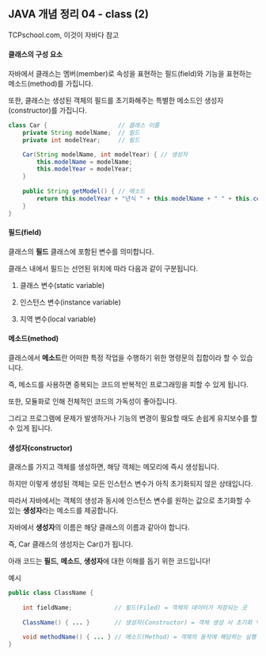 ##  JAVA 개념 정리 04 - class (2)

TCPschool.com, 이것이 자바다 참고



#### 클래스의 구성 요소

자바에서 클래스는 멤버(member)로 속성을 표현하는 필드(field)와 기능을 표현하는 메소드(method)를 가집니다.

또한, 클래스는 생성된 객체의 필드를 초기화해주는 특별한 메소드인 생성자(constructor)를 가집니다.



````java
class Car {                    // 클래스 이름
    private String modelName;  // 필드
    private int modelYear;     // 필드

    Car(String modelName, int modelYear) { // 생성자
        this.modelName = modelName;
        this.modelYear = modelYear;
    }
    
    public String getModel() { // 메소드
        return this.modelYear + "년식 " + this.modelName + " " + this.color;
    }
}
````



#### 필드(field)

클래스의 **필드** 클래스에 포함된 변수를 의미합니다.

클래스 내에서 필드는 선언된 위치에 따라 다음과 같이 구분됩니다.

 

1. 클래스 변수(static variable)

2. 인스턴스 변수(instance variable)

3. 지역 변수(local variable)



#### 메소드(method)

클래스에서 **메소드**란 어떠한 특정 작업을 수행하기 위한 명령문의 집합이라 할 수 있습니다.

 

즉, 메소드를 사용하면 중복되는 코드의 반복적인 프로그래밍을 피할 수 있게 됩니다.

또한, 모듈화로 인해 전체적인 코드의 가독성이 좋아집니다.

그리고 프로그램에 문제가 발생하거나 기능의 변경이 필요할 때도 손쉽게 유지보수를 할 수 있게 됩니다.



#### 생성자(constructor)

클래스를 가지고 객체를 생성하면, 해당 객체는 메모리에 즉시 생성됩니다.

하지만 이렇게 생성된 객체는 모든 인스턴스 변수가 아직 초기화되지 않은 상태입니다.

 

따라서 자바에서는 객체의 생성과 동시에 인스턴스 변수를 원하는 값으로 초기화할 수 있는 **생성자**라는 메소드를 제공합니다.

자바에서 **생성자**의 이름은 해당 클래스의 이름과 같아야 합니다.

즉, Car 클래스의 생성자는 Car()가 됩니다.



아래 코드는 **필드**, **메소드**, **생성자**에 대한 이해를 돕기 위한 코드입니다!

예시

```java
public class ClassName {
	
	int fieldName;            // 필드(Filed) = 객체의 데이터가 저장되는 곳
	
	ClassName() { ... }       // 생성자(Constructor) = 객체 생성 시 초기화 역할 담당
	
	void methodName() { ... } // 메소드(Method) = 객체의 동작에 해당하는 실행 블록
}
```





